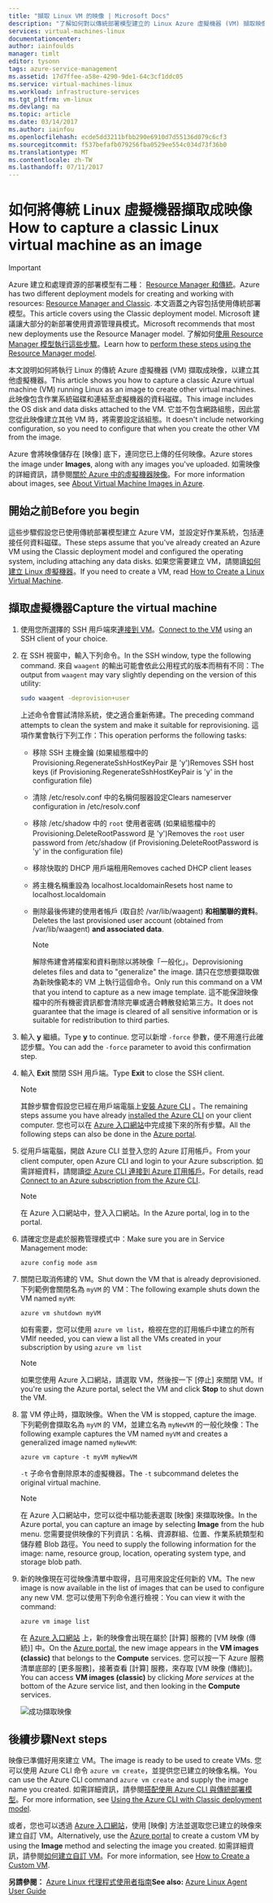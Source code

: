 ```yaml
---
title: "擷取 Linux VM 的映像 | Microsoft Docs"
description: "了解如何對以傳統部署模型建立的 Linux Azure 虛擬機器 (VM) 擷取映像。"
services: virtual-machines-linux
documentationcenter: 
author: iainfoulds
manager: timlt
editor: tysonn
tags: azure-service-management
ms.assetid: 17d7ffee-a58e-4290-9de1-64c3cf1ddc05
ms.service: virtual-machines-linux
ms.workload: infrastructure-services
ms.tgt_pltfrm: vm-linux
ms.devlang: na
ms.topic: article
ms.date: 03/14/2017
ms.author: iainfou
ms.openlocfilehash: ecde5dd3211bfbb290e6910d7d55136d079c6cf3
ms.sourcegitcommit: f537befafb079256fba0529ee554c034d73f36b0
ms.translationtype: MT
ms.contentlocale: zh-TW
ms.lasthandoff: 07/11/2017
---
```

# <a name="how-to-capture-a-classic-linux-virtual-machine-as-an-image"></a><span data-ttu-id="b6033-103">如何將傳統 Linux 虛擬機器擷取成映像</span><span class="sxs-lookup"><span data-stu-id="b6033-103">How to capture a classic Linux virtual machine as an image</span></span>
> [!IMPORTANT]
> <span data-ttu-id="b6033-104">Azure 建立和處理資源的部署模型有二種： [Resource Manager 和傳統](../../../resource-manager-deployment-model.md)。</span><span class="sxs-lookup"><span data-stu-id="b6033-104">Azure has two different deployment models for creating and working with resources: [Resource Manager and Classic](../../../resource-manager-deployment-model.md).</span></span> <span data-ttu-id="b6033-105">本文涵蓋之內容包括使用傳統部署模型。</span><span class="sxs-lookup"><span data-stu-id="b6033-105">This article covers using the Classic deployment model.</span></span> <span data-ttu-id="b6033-106">Microsoft 建議讓大部分的新部署使用資源管理員模式。</span><span class="sxs-lookup"><span data-stu-id="b6033-106">Microsoft recommends that most new deployments use the Resource Manager model.</span></span> <span data-ttu-id="b6033-107">了解如何[使用 Resource Manager 模型執行這些步驟](../capture-image.md?toc=%2fazure%2fvirtual-machines%2flinux%2ftoc.json)。</span><span class="sxs-lookup"><span data-stu-id="b6033-107">Learn how to [perform these steps using the Resource Manager model](../capture-image.md?toc=%2fazure%2fvirtual-machines%2flinux%2ftoc.json).</span></span>

<span data-ttu-id="b6033-108">本文說明如何將執行 Linux 的傳統 Azure 虛擬機器 (VM) 擷取成映像，以建立其他虛擬機器。</span><span class="sxs-lookup"><span data-stu-id="b6033-108">This article shows you how to capture a classic Azure virtual machine (VM) running Linux as an image to create other virtual machines.</span></span> <span data-ttu-id="b6033-109">此映像包含作業系統磁碟和連結至虛擬機器的資料磁碟。</span><span class="sxs-lookup"><span data-stu-id="b6033-109">This image includes the OS disk and data disks attached to the VM.</span></span> <span data-ttu-id="b6033-110">它並不包含網路組態，因此當您從此映像建立其他 VM 時，將需要設定該組態。</span><span class="sxs-lookup"><span data-stu-id="b6033-110">It doesn't include networking configuration, so you need to configure that when you create the other VM from the image.</span></span>

<span data-ttu-id="b6033-111">Azure 會將映像儲存在 [映像] 底下，連同您已上傳的任何映像。</span><span class="sxs-lookup"><span data-stu-id="b6033-111">Azure stores the image under **Images**, along with any images you've uploaded.</span></span> <span data-ttu-id="b6033-112">如需映像的詳細資訊，請參閱[關於 Azure 中的虛擬機器映像][About Virtual Machine Images in Azure]。</span><span class="sxs-lookup"><span data-stu-id="b6033-112">For more information about images, see [About Virtual Machine Images in Azure][About Virtual Machine Images in Azure].</span></span>

## <a name="before-you-begin"></a><span data-ttu-id="b6033-113">開始之前</span><span class="sxs-lookup"><span data-stu-id="b6033-113">Before you begin</span></span>
<span data-ttu-id="b6033-114">這些步驟假設您已使用傳統部署模型建立 Azure VM，並設定好作業系統，包括連接任何資料磁碟。</span><span class="sxs-lookup"><span data-stu-id="b6033-114">These steps assume that you've already created an Azure VM using the Classic deployment model and configured the operating system, including attaching any data disks.</span></span> <span data-ttu-id="b6033-115">如果您需要建立 VM，請閱讀[如何建立 Linux 虛擬機器][How to Create a Linux Virtual Machine]。</span><span class="sxs-lookup"><span data-stu-id="b6033-115">If you need to create a VM, read [How to Create a Linux Virtual Machine][How to Create a Linux Virtual Machine].</span></span>

## <a name="capture-the-virtual-machine"></a><span data-ttu-id="b6033-116">擷取虛擬機器</span><span class="sxs-lookup"><span data-stu-id="b6033-116">Capture the virtual machine</span></span>
1. <span data-ttu-id="b6033-117">使用您所選擇的 SSH 用戶端來[連接到 VM](../mac-create-ssh-keys.md?toc=%2fazure%2fvirtual-machines%2flinux%2ftoc.json)。</span><span class="sxs-lookup"><span data-stu-id="b6033-117">[Connect to the VM](../mac-create-ssh-keys.md?toc=%2fazure%2fvirtual-machines%2flinux%2ftoc.json) using an SSH client of your choice.</span></span>
2. <span data-ttu-id="b6033-118">在 SSH 視窗中，輸入下列命令。</span><span class="sxs-lookup"><span data-stu-id="b6033-118">In the SSH window, type the following command.</span></span> <span data-ttu-id="b6033-119">來自 `waagent` 的輸出可能會依此公用程式的版本而稍有不同：</span><span class="sxs-lookup"><span data-stu-id="b6033-119">The output from `waagent` may vary slightly depending on the version of this utility:</span></span>

    ```bash
    sudo waagent -deprovision+user
    ```

    <span data-ttu-id="b6033-120">上述命令會嘗試清除系統，使之適合重新佈建。</span><span class="sxs-lookup"><span data-stu-id="b6033-120">The preceding command attempts to clean the system and make it suitable for reprovisioning.</span></span> <span data-ttu-id="b6033-121">這項作業會執行下列工作：</span><span class="sxs-lookup"><span data-stu-id="b6033-121">This operation performs the following tasks:</span></span>

   * <span data-ttu-id="b6033-122">移除 SSH 主機金鑰 (如果組態檔中的 Provisioning.RegenerateSshHostKeyPair 是 'y')</span><span class="sxs-lookup"><span data-stu-id="b6033-122">Removes SSH host keys (if Provisioning.RegenerateSshHostKeyPair is 'y' in the configuration file)</span></span>
   * <span data-ttu-id="b6033-123">清除 /etc/resolv.conf 中的名稱伺服器設定</span><span class="sxs-lookup"><span data-stu-id="b6033-123">Clears nameserver configuration in /etc/resolv.conf</span></span>
   * <span data-ttu-id="b6033-124">移除 /etc/shadow 中的 `root` 使用者密碼 (如果組態檔中的 Provisioning.DeleteRootPassword 是 'y')</span><span class="sxs-lookup"><span data-stu-id="b6033-124">Removes the `root` user password from /etc/shadow (if Provisioning.DeleteRootPassword is 'y' in the configuration file)</span></span>
   * <span data-ttu-id="b6033-125">移除快取的 DHCP 用戶端租用</span><span class="sxs-lookup"><span data-stu-id="b6033-125">Removes cached DHCP client leases</span></span>
   * <span data-ttu-id="b6033-126">將主機名稱重設為 localhost.localdomain</span><span class="sxs-lookup"><span data-stu-id="b6033-126">Resets host name to localhost.localdomain</span></span>
   * <span data-ttu-id="b6033-127">刪除最後佈建的使用者帳戶 (取自於 /var/lib/waagent) **和相關聯的資料**。</span><span class="sxs-lookup"><span data-stu-id="b6033-127">Deletes the last provisioned user account (obtained from /var/lib/waagent) **and associated data**.</span></span>

     > [!NOTE]
     > <span data-ttu-id="b6033-128">解除佈建會將檔案和資料刪除以將映像「一般化」。</span><span class="sxs-lookup"><span data-stu-id="b6033-128">Deprovisioning deletes files and data to "generalize" the image.</span></span> <span data-ttu-id="b6033-129">請只在您想要擷取做為新映像範本的 VM 上執行這個命令。</span><span class="sxs-lookup"><span data-stu-id="b6033-129">Only run this command on a VM that you intend to capture as a new image template.</span></span> <span data-ttu-id="b6033-130">這不能保證映像檔中的所有機密資訊都會清除完畢或適合轉散發給第三方。</span><span class="sxs-lookup"><span data-stu-id="b6033-130">It does not guarantee that the image is cleared of all sensitive information or is suitable for redistribution to third parties.</span></span>

3. <span data-ttu-id="b6033-131">輸入 **y** 繼續。</span><span class="sxs-lookup"><span data-stu-id="b6033-131">Type **y** to continue.</span></span> <span data-ttu-id="b6033-132">您可以新增 `-force` 參數，便不用進行此確認步驟。</span><span class="sxs-lookup"><span data-stu-id="b6033-132">You can add the `-force` parameter to avoid this confirmation step.</span></span>
4. <span data-ttu-id="b6033-133">輸入 **Exit** 關閉 SSH 用戶端。</span><span class="sxs-lookup"><span data-stu-id="b6033-133">Type **Exit** to close the SSH client.</span></span>

   > [!NOTE]
   > <span data-ttu-id="b6033-134">其餘步驟會假設您已經在用戶端電腦上[安裝 Azure CLI](../../../cli-install-nodejs.md) 。</span><span class="sxs-lookup"><span data-stu-id="b6033-134">The remaining steps assume you have already [installed the Azure CLI](../../../cli-install-nodejs.md) on your client computer.</span></span> <span data-ttu-id="b6033-135">您也可以在 [Azure 入口網站](http://portal.azure.com)中完成接下來的所有步驟。</span><span class="sxs-lookup"><span data-stu-id="b6033-135">All the following steps can also be done in the [Azure portal](http://portal.azure.com).</span></span>

5. <span data-ttu-id="b6033-136">從用戶端電腦，開啟 Azure CLI 並登入您的 Azure 訂用帳戶。</span><span class="sxs-lookup"><span data-stu-id="b6033-136">From your client computer, open Azure CLI and login to your Azure subscription.</span></span> <span data-ttu-id="b6033-137">如需詳細資料，請閱讀[從 Azure CLI 連接到 Azure 訂用帳戶](../../../xplat-cli-connect.md)。</span><span class="sxs-lookup"><span data-stu-id="b6033-137">For details, read [Connect to an Azure subscription from the Azure CLI](../../../xplat-cli-connect.md).</span></span>

   > [!NOTE]
   > <span data-ttu-id="b6033-138">在 Azure 入口網站中，登入入口網站。</span><span class="sxs-lookup"><span data-stu-id="b6033-138">In the Azure portal, log in to the portal.</span></span>

6. <span data-ttu-id="b6033-139">請確定您是處於服務管理模式中：</span><span class="sxs-lookup"><span data-stu-id="b6033-139">Make sure you are in Service Management mode:</span></span>

    ```azurecli
    azure config mode asm
    ```

7. <span data-ttu-id="b6033-140">關閉已取消佈建的 VM。</span><span class="sxs-lookup"><span data-stu-id="b6033-140">Shut down the VM that is already deprovisioned.</span></span> <span data-ttu-id="b6033-141">下列範例會關閉名為 `myVM` 的 VM：</span><span class="sxs-lookup"><span data-stu-id="b6033-141">The following example shuts down the VM named `myVM`:</span></span>

    ```azurecli
    azure vm shutdown myVM
    ```
   <span data-ttu-id="b6033-142">如有需要，您可以使用 `azure vm list`，檢視在您的訂用帳戶中建立的所有 VM</span><span class="sxs-lookup"><span data-stu-id="b6033-142">If needed, you can view a list all the VMs created in your subscription by using `azure vm list`</span></span>

   > [!NOTE]
   > <span data-ttu-id="b6033-143">如果您使用 Azure 入口網站，請選取 VM，然後按一下 [停止] 來關閉 VM。</span><span class="sxs-lookup"><span data-stu-id="b6033-143">If you're using the Azure portal, select the VM and click **Stop** to shut down the VM.</span></span>

8. <span data-ttu-id="b6033-144">當 VM 停止時，擷取映像。</span><span class="sxs-lookup"><span data-stu-id="b6033-144">When the VM is stopped, capture the image.</span></span> <span data-ttu-id="b6033-145">下列範例會擷取名為 `myVM` 的 VM，並建立名為 `myNewVM` 的一般化映像：</span><span class="sxs-lookup"><span data-stu-id="b6033-145">The following example captures the VM named `myVM` and creates a generalized image named `myNewVM`:</span></span>

    ```azurecli
    azure vm capture -t myVM myNewVM
    ```

    <span data-ttu-id="b6033-146">`-t` 子命令會刪除原本的虛擬機器。</span><span class="sxs-lookup"><span data-stu-id="b6033-146">The `-t` subcommand deletes the original virtual machine.</span></span>

    > [!NOTE]
    > <span data-ttu-id="b6033-147">在 Azure 入口網站中，您可以從中樞功能表選取 [映像] 來擷取映像。</span><span class="sxs-lookup"><span data-stu-id="b6033-147">In the Azure portal, you can capture an image by selecting **Image** from the hub menu.</span></span> <span data-ttu-id="b6033-148">您需要提供映像的下列資訊：名稱、資源群組、位置、作業系統類型和儲存體 Blob 路徑。</span><span class="sxs-lookup"><span data-stu-id="b6033-148">You need to supply the following information for the image: name, resource group, location, operating system type, and storage blob path.</span></span>

9. <span data-ttu-id="b6033-149">新的映像現在可從映像清單中取得，且可用來設定任何新的 VM。</span><span class="sxs-lookup"><span data-stu-id="b6033-149">The new image is now available in the list of images that can be used to configure any new VM.</span></span> <span data-ttu-id="b6033-150">您可以使用下列命令進行檢視：</span><span class="sxs-lookup"><span data-stu-id="b6033-150">You can view it with the command:</span></span>

   ```azurecli
   azure vm image list
   ```

   <span data-ttu-id="b6033-151">在 [Azure 入口網站](http://portal.azure.com) 上，新的映像會出現在屬於 [計算] 服務的 [VM 映像 (傳統)] 中。</span><span class="sxs-lookup"><span data-stu-id="b6033-151">On the [Azure portal](http://portal.azure.com), the new image appears in the **VM images (classic)** that belongs to the **Compute** services.</span></span> <span data-ttu-id="b6033-152">您可以按一下 Azure 服務清單底部的 [更多服務]，接著查看 [計算] 服務，來存取 [VM 映像 (傳統)]。</span><span class="sxs-lookup"><span data-stu-id="b6033-152">You can access **VM images (classic)** by clicking _More services_ at the bottom of the Azure service list, and then looking in the **Compute** services.</span></span>   

   ![成功擷取映像](./media/capture-image/VMCapturedImageAvailable.png)

## <a name="next-steps"></a><span data-ttu-id="b6033-154">後續步驟</span><span class="sxs-lookup"><span data-stu-id="b6033-154">Next steps</span></span>
<span data-ttu-id="b6033-155">映像已準備好用來建立 VM。</span><span class="sxs-lookup"><span data-stu-id="b6033-155">The image is ready to be used to create VMs.</span></span> <span data-ttu-id="b6033-156">您可以使用 Azure CLI 命令 `azure vm create`，並提供您已建立的映像名稱。</span><span class="sxs-lookup"><span data-stu-id="b6033-156">You can use the Azure CLI command `azure vm create` and supply the image name you created.</span></span> <span data-ttu-id="b6033-157">如需詳細資訊，請參閱[搭配使用 Azure CLI 與傳統部署模型](https://docs.microsoft.com/cli/azure/get-started-with-az-cli2)。</span><span class="sxs-lookup"><span data-stu-id="b6033-157">For more information, see [Using the Azure CLI with Classic deployment model](https://docs.microsoft.com/cli/azure/get-started-with-az-cli2).</span></span>

<span data-ttu-id="b6033-158">或者，您也可以透過 [Azure 入口網站](http://portal.azure.com)，使用 [映像] 方法並選取您已建立的映像來建立自訂 VM。</span><span class="sxs-lookup"><span data-stu-id="b6033-158">Alternatively, use the [Azure portal](http://portal.azure.com) to create a custom VM by using the **Image** method and selecting the image you created.</span></span> <span data-ttu-id="b6033-159">如需詳細資訊，請參閱[如何建立自訂 VM][How to Create a Custom Virtual Machine]。</span><span class="sxs-lookup"><span data-stu-id="b6033-159">For more information, see [How to Create a Custom VM][How to Create a Custom Virtual Machine].</span></span>

<span data-ttu-id="b6033-160">**另請參閱：** [Azure Linux 代理程式使用者指南](../agent-user-guide.md?toc=%2fazure%2fvirtual-machines%2flinux%2ftoc.json)</span><span class="sxs-lookup"><span data-stu-id="b6033-160">**See also:** [Azure Linux Agent User Guide](../agent-user-guide.md?toc=%2fazure%2fvirtual-machines%2flinux%2ftoc.json)</span></span>

[About Virtual Machine Images in Azure]:../../virtual-machines-linux-classic-about-images.md
[How to Create a Custom Virtual Machine]:create-custom.md
[How to Attach a Data Disk to a Virtual Machine]:attach-disk.md
[How to Create a Linux Virtual Machine]:create-custom.md

